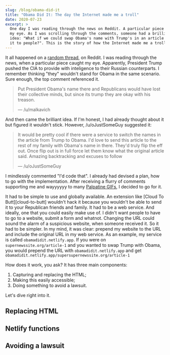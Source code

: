 ```yaml
---
slug: /blog/obama-did-it
title: "Obama Did It: The day the Internet made me a troll"
date: 2020-07-23
excerpt: >
  One day I was reading through the news on Reddit. A particular piece caught
  my eye. As I was scrolling through the comments, someone had a brilliant
  idea: "What if we could swap Obama's name with Trump's in an article and send
  it to people?". This is the story of how the Internet made me a troll.
---
```


It all happened on a [random thread][original-thread], on Reddit. I was reading
through the news, when a particular piece caught my eye. Apparently, President
Trump pushed the CIA to provide with inteligence to their Russian counterparts.
I remember thinking "they" wouldn't stand for Obama in the same scenario. Sure
enough, the top comment referenced it.

> Put President Obama's name there and Republicans would have lost their
> collective minds, but since its trump they are okay with his treason.
>
> — /u/malkavich

And then came the brilliant idea. If I'm honest, I had already thought about it
but figured it wouldn't stick. However, /u/oJustSomeGuy suggested it:

> It would be pretty cool if there were a service to switch the names in the
> article from Trump to Obama. I'd love to send this article to the rest of my
> family with Obama's name in there. They'd truly flip the eff out. Once flip
> out is in full force let them know what the original article said. Amazing
> backtracking and excuses to follow
>
> — /u/oJustSomeGuy

I mindlessly commented "I'd code that". I already had devised a plan, how to go
with the implementation. After receiving a flurry of comments supporting me and
wayyyyyy to many [Palpatine GIFs][palpatine-do-it], I decided to go for it.

It had to be simple to use and globally available. An extension like [Cloud To
Butt][cloud-to-butt] wouldn't hack it because you wouldn't be able to send it to
your Republican friends and family. It had to be a web service. And ideally, one
that you could easily make use of. I didn't want people to have to go to a
website, submit a form and whatnot. Changing the URL could sound the alarm of a
suspicious website, when someone received it. So it had to be simpler. In my
mind, it was clear: prepend my website to the URL and include the original URL
in my web service. As an example, my service is called `obamadidit.netlify.app`.
If you were on `supernewssite.org/article-1` and you wanted to swap Trump with
Obama, you would prepend the URL with `obamadidit.netlify.app` and get
`obamadidit.netlify.app/supersupernewssite.org/article-1`

How does it work, you ask? It has three main components:

1. Capturing and replacing the HTML;
2. Making this easily accessible;
3. Doing something to avoid a lawsuit.

Let's dive right into it.

## Replacing HTML

## Netlify functions

## Avoiding a lawsuit

[original-thread]: https://old.reddit.com/r/worldnews/comments/hnh13d/trump_pushed_cia_to_give_intelligence_to_kremlin/fxbmblb/?context=10000
[palpatine-do-it]: https://media.giphy.com/media/pTQUOfSmjo2hG/giphy.gif
